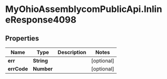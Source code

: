 # MyOhioAssemblycomPublicApi.InlineResponse4098

## Properties
Name | Type | Description | Notes
------------ | ------------- | ------------- | -------------
**err** | **String** |  | [optional] 
**errCode** | **Number** |  | [optional] 
